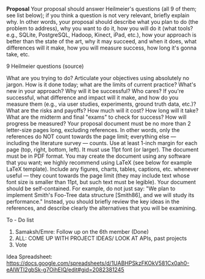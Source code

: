 **Proposal**
Your proposal should answer Heilmeier's questions (all 9 of them; see list below); if you think a question is not very relevant, briefly explain why. In other words, your proposal should describe what you plan to do (the problem to address), why you want to do it, how you will do it (what tools? e.g., SQLite, PostgreSQL, Hadoop, Kinect, iPad, etc.), how your approach is better than the state of the art, why it may succeed, and when it does, what differences will it make, how you will measure success, how long it's gonna take, etc.

9 Heilmeier questions (source)

What are you trying to do? Articulate your objectives using absolutely no jargon.
How is it done today; what are the limits of current practice?
What's new in your approach? Why will it be successful?
Who cares?
If you're successful, what difference and impact will it make, and how do you measure them (e.g., via user studies, experiments, ground truth data, etc.)?
What are the risks and payoffs?
How much will it cost?
How long will it take?
What are the midterm and final "exams" to check for success? How will progress be measured?
Your proposal document must be no more than 2 letter-size pages long, excluding references. In other words, only the references do NOT count towards the page limit; everything else — including the literature survey — counts. Use at least 1-inch margin for each page (top, right, bottom, left).  It must use 11pt font (or larger). The document must be in PDF format. You may create the document using any software that you want; we highly recommend using LaTeX (see below for example LaTeX template). Include any figures, charts, tables, captions, etc. whenever useful — they count towards the page limit (they may include text whose font size is smaller than 11pt, but such text must be legible). Your document should be self-contained. For example, do not just say: "We plan to implement Smith's Foo-Tree data structure [Smith86], and we will study its performance." Instead, you should briefly review the key ideas in the references, and describe clearly the alternatives that you will be examining.



To - Do list

1. Samaksh/Emre: Follow up on the 6th member (Done)
2. ALL: COME UP WITH PROJECT IDEAS/ LOOK AT APIs, past projects
3. Vote 



Idea Spreadsheet:
https://docs.google.com/spreadsheets/d/1UABHPSkzFKOkV581Cx0ah0-eAIWTI2gbSk-g7OihEIQ/edit#gid=2082381245

